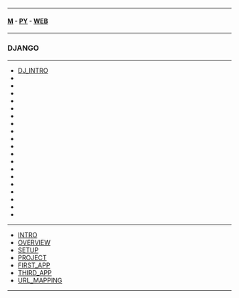 
---

#### [M](https://github.com/ttltrk/TTT/blob/master/menu.md) - [PY](https://github.com/ttltrk/TTT/blob/master/PY/PY.md) - [WEB](https://github.com/ttltrk/TTT/blob/master/PY/WEB/WEB.md)

---

### DJANGO

---

* [DJ_INTRO](https://github.com/ttltrk/TTT/blob/master/PY/WEB/DJANGO/DJ_INTRO/DJ_INTRO.md)
* []()
* []()
* []()
* []()
* []()
* []()
* []()
* []()
* []()
* []()
* []()
* []()
* []()
* []()
* []()
* []()
* []()
* []()
* []()

---

* [INTRO](https://github.com/ttltrk/TTT/blob/master/PY/WEB/DJANGO/INTRO/INTRO.md)
* [OVERVIEW](https://github.com/ttltrk/TTT/blob/master/PY/WEB/DJANGO/OVERVIEW/OVERVIEW.md)
* [SETUP](https://github.com/ttltrk/TTT/blob/master/PY/WEB/DJANGO/SETUP/SETUP.md)
* [PROJECT](https://github.com/ttltrk/TTT/blob/master/PY/WEB/DJANGO/PROJECT/PROJECT.md)
* [FIRST_APP](https://github.com/ttltrk/TTT/blob/master/PY/WEB/DJANGO/FIRST_APP/FIRST_APP.md)
* [THIRD_APP](https://github.com/ttltrk/TTT/blob/master/PY/WEB/DJANGO/THIRD_APP/THIRD_APP.md)
* [URL_MAPPING](https://github.com/ttltrk/TTT/blob/master/PY/WEB/DJANGO/URL_MAPPING/URL_MAPPING.md)

---

